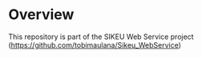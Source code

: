 # Overview
This repository is part of the SIKEU Web Service project (https://github.com/tobimaulana/Sikeu_WebService)
